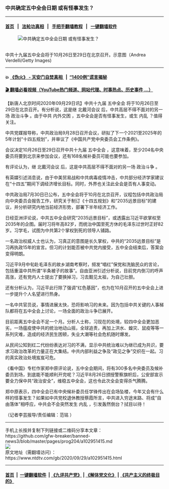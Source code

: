 ### 中共确定五中全会日期 或有怪事发生？
------------------------

#### [首页](https://github.com/gfw-breaker/banned-news3/blob/master/README.md) &nbsp;&nbsp;|&nbsp;&nbsp; [法轮功真相](https://github.com/begood0513/basic/blob/master/README.md)  &nbsp;&nbsp;|&nbsp;&nbsp; [手把手翻墙教程](https://github.com/gfw-breaker/guides/wiki)  &nbsp;&nbsp;|&nbsp;&nbsp; [一键翻墙软件](https://github.com/gfw-breaker/nogfw/blob/master/README.md)  



<div><div class="featured_image">
 <figure>
  <img alt="中共确定五中全会日期 或有怪事发生？" src="https://i.ntdtv.com/assets/uploads/2020/09/99dab69804dec1e15b82c29d846ba4f3-1-1-800x450.jpg"/>
 </figure><br/>
 <span class="caption">
  中共十九届五中全会将于10月26日至29日在北京召开。示意图（Andrea Verdelli/Getty Images)
 </span>
</div>
</div><hr/>

#### 💥 [《伪火》 - 天安门自焚真相 ](http://158.247.195.190:10000/videos/blog/weihuo.html)&nbsp; |&nbsp; [“1400例”谎言揭秘  ](http://158.247.195.190:10000/videos/blog/jiexi1400.html)

#### [ 🎬  翻墙必看视频（YouTube热门频道、网站代理、时事热点、历史事件 ...）](https://github.com/gfw-breaker/links/blob/master/banned.md)

<div><div class="post_content" itemprop="articleBody">
 <p>
  【新唐人北京时间2020年09月29日讯】中共十九届
  <ok href="https://www.ntdtv.com/gb/五中全会.htm">
   五中全会
  </ok>
  将于10月26日至29日在北京召开。有分析说，这是继
  <ok href="https://www.ntdtv.com/gb/北戴河会议.htm">
   北戴河会议
  </ok>
  后，中共高层不得不面对的另一场
  <ok href="https://www.ntdtv.com/gb/政治斗争.htm">
   政治斗争
  </ok>
  。由于中共
  <ok href="https://www.ntdtv.com/gb/内外交困.htm">
   内外交困
  </ok>
  ，五中全会是否有怪事发生，或生
  <ok href="https://www.ntdtv.com/gb/内乱.htm">
   内乱
  </ok>
  ？值得关注。
 </p>
 <p>
  中共党媒报导称，中共政治局9月28日召开会议，研拟了下一个2021至2025年的5年计划“十四五规划”，并审议了《中国共产党中央委员会工作条例》。
 </p>
 <p>
  会议决定10月26日至29日召开中共十九届
  <ok href="https://www.ntdtv.com/gb/五中全会.htm">
   五中全会
  </ok>
  ，这意味着，至少204名中央委员将要到北京来参加会议，还有168名候补委员可能也要参加。
 </p>
 <p>
  有评论认为，继
  <ok href="https://www.ntdtv.com/gb/北戴河会议.htm">
   北戴河会议
  </ok>
  后，这是中共高层不得不面对的另一场
  <ok href="https://www.ntdtv.com/gb/政治斗争.htm">
   政治斗争
  </ok>
  。
 </p>
 <p>
  有英媒引述消息说，由于中美贸易战和中共病毒疫情冲击，中共部分经济学家建议在“十四五”期间下调经济增长目标。同时，外界也关注此全会是否有人事变动。
 </p>
 <p>
  中共政治局7月30日已公布，五中全会将于10月在北京召开，议程包括中共政治局向中央委员会报告工作，研究关于制订《十四五规划》和“2035远景目标”的建议，并分析研究内地当前经济形势，部署下半年经济工作。
 </p>
 <p>
  日经亚洲评论说，中共五中全会研究“2035远景目标”，或透露出习近平欲掌权至2035年的企图。届时习将年高82岁，而统治中国至死方休的毛泽东过世时正好82岁。习学毛，试图为中共第2个掌权到死的领导人铺路。
 </p>
 <p>
  一名政治权威人士也认为，习真正的意图是长久掌权，中共的“2035远景目标”是习再执政15年的宣言。但习的计划能否被中共党内接受，五中全会结束后，答案会变得明朗。
 </p>
 <p>
  习近平9月中旬赴毛泽东的故乡湖南考察时，频发“唱红”保党和洗脑民众的言论，包括重温中共所谓“半条被子的故事”。自由亚洲引述分析说，目前党内倒习的呼声高涨，还有党内人士提出了要换掉习，习去觐见太祖，为自己壮胆。
 </p>
 <p>
  还有分析认为，习近平此行除了强调“红色基因”，也为在10月召开的五中全会上进一步提升个人名望进行热身。
 </p>
 <p>
  一名中共官员说，事情进展太快，恐将影响习的未来。因为包括中共关键的人事梯队都将在五中全会上讨论，一场全面的政治斗争已展开。
 </p>
 <p>
  目前距离五中全会不足一个月。分析人士称，习现在的处境，较四中全会更加恶劣，一场瘟疫使中共的统治地动山摇，全球追责，再加上洪水、蝗灾、鼠疫等等一系列灾难，造成的经济民生困顿，失业大潮等社会危机随时爆发。
 </p>
 <p>
  从民间公知到红二代纷纷表达对习的不满，显示中共统治难以为继已成为共识，要求习政治改革的力量正在大集结。中共内部利益之争及“政见之争”交织在一起。习的真实政治处境岌岌可危。
 </p>
 <p>
  《看中国》专栏作家郑中原评论说，五中全会期间，将有300多名中央委员及候补委员到场，到底能不能顺利开完呢？习近平8月26日颁授警察旗帜后，公安部宣示要全力保中共“政治安全”，维稳五中全会，这也令此次全会变得杀气腾腾。
 </p>
 <p>
  郑中原表示，四中全会已有中央候补委员任学锋传出在会场坠楼，今年又会有什么样的怪事发生？如果如中共党校退休教授蔡霞所言，中共进入穷途末路、将成“自由落体”相呼应，中共会不会突然发生
  <ok href="https://www.ntdtv.com/gb/内乱.htm">
   内乱
  </ok>
  ，引发轰然倒台？拭目以待！
 </p>
 <p>
  （记者李芸报导/责任编辑：范铭 ）
 </p>
 <div class="single_ad">
 </div>
</div>
</div>
<hr/>
手机上长按并复制下列链接或二维码分享本文章：<br/>
https://github.com/gfw-breaker/banned-news3/blob/master/pages/prog204/a102951415.md <br/>
<a href='https://github.com/gfw-breaker/banned-news3/blob/master/pages/prog204/a102951415.md'><img src='https://github.com/gfw-breaker/banned-news3/blob/master/pages/prog204/a102951415.md.png'/></a> <br/>
原文地址（需翻墙访问）：https://www.ntdtv.com/gb/2020/09/29/a102951415.html


------------------------
#### [首页](https://github.com/gfw-breaker/banned-news3/blob/master/README.md) &nbsp;|&nbsp; [一键翻墙软件](https://github.com/gfw-breaker/nogfw/blob/master/README.md) &nbsp;| [《九评共产党》](https://github.com/gfw-breaker/9ping.md/blob/master/README.md#九评之一评共产党是什么) | [《解体党文化》](https://github.com/gfw-breaker/jtdwh.md/blob/master/README.md) | [《共产主义的终极目的》](https://github.com/gfw-breaker/gczydzjmd.md/blob/master/README.md)


<img src='http://gfw-breaker.win/banned-news3/pages/prog204/a102951415.md' width='0px' height='0px'/>